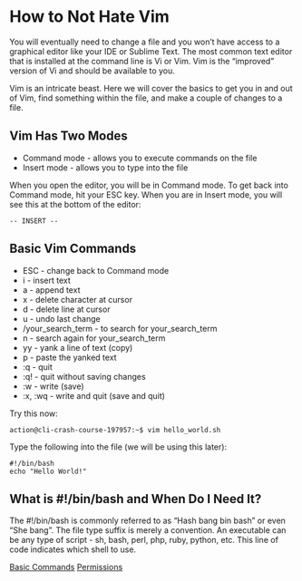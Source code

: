# How to Not Hate Vim

You will eventually need to change a file and you won’t have access to a graphical editor like your IDE or Sublime Text. The most common text editor that is installed at the command line is Vi or Vim. Vim is the “improved” version of Vi and should be available to you.

Vim is an intricate beast. Here we will cover the basics to get you in and out of Vim, find something within the file, and make a couple of changes to a file.

## Vim Has Two Modes
- Command mode - allows you to execute commands on the file
- Insert mode - allows you to type into the file

When you open the editor, you will be in Command mode. To get back into Command mode, hit your ESC key. When you are in Insert mode, you will see this at the bottom of the editor:

```
-- INSERT --
```

## Basic Vim Commands
- ESC - change back to Command mode
- i - insert text
- a - append text
- x - delete character at cursor
- d - delete line at cursor
- u - undo last change
- /your_search_term - to search for your_search_term
- n - search again for your_search_term
- yy - yank a line of text (copy)
- p - paste the yanked text
- :q - quit
- :q! - quit without saving changes
- :w - write (save)
- :x, :wq - write and quit (save and quit)

Try this now:

```
action@cli-crash-course-197957:~$ vim hello_world.sh
```

Type the following into the file (we will be using this later):
```
#!/bin/bash
echo "Hello World!"
```

## What is #!/bin/bash and When Do I Need It?

The #!/bin/bash is commonly referred to as “Hash bang bin bash” or even “She bang”. The file type suffix is merely a convention. An executable can be any type of script - sh, bash, perl, php, ruby, python, etc. This line of code indicates which shell to use.

[Basic Commands](04_basic_commands.md)	[Permissions](06_permissions.md)
